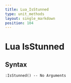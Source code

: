 ```yaml
---
title: Lua_IsStunned
type: unit_methods
layout: single_markdown
position: 104
---
```


# Lua IsStunned

## Syntax

```
:IsStunned() -- No Arguments
```
